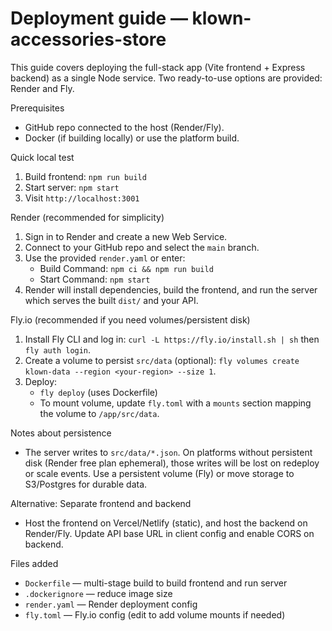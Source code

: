 # Deployment guide — klown-accessories-store

This guide covers deploying the full-stack app (Vite frontend + Express backend) as a single Node service. Two ready-to-use options are provided: Render and Fly.

Prerequisites
- GitHub repo connected to the host (Render/Fly).
- Docker (if building locally) or use the platform build.

Quick local test
1. Build frontend: `npm run build`
2. Start server: `npm start`
3. Visit `http://localhost:3001`

Render (recommended for simplicity)
1. Sign in to Render and create a new Web Service.
2. Connect to your GitHub repo and select the `main` branch.
3. Use the provided `render.yaml` or enter:
   - Build Command: `npm ci && npm run build`
   - Start Command: `npm start`
4. Render will install dependencies, build the frontend, and run the server which serves the built `dist/` and your API.

Fly.io (recommended if you need volumes/persistent disk)
1. Install Fly CLI and log in: `curl -L https://fly.io/install.sh | sh` then `fly auth login`.
2. Create a volume to persist `src/data` (optional): `fly volumes create klown-data --region <your-region> --size 1`.
3. Deploy:
   - `fly deploy` (uses Dockerfile)
   - To mount volume, update `fly.toml` with a `mounts` section mapping the volume to `/app/src/data`.

Notes about persistence
- The server writes to `src/data/*.json`. On platforms without persistent disk (Render free plan ephemeral), those writes will be lost on redeploy or scale events. Use a persistent volume (Fly) or move storage to S3/Postgres for durable data.

Alternative: Separate frontend and backend
- Host the frontend on Vercel/Netlify (static), and host the backend on Render/Fly. Update API base URL in client config and enable CORS on backend.

Files added
- `Dockerfile` — multi-stage build to build frontend and run server
- `.dockerignore` — reduce image size
- `render.yaml` — Render deployment config
- `fly.toml` — Fly.io config (edit to add volume mounts if needed)
